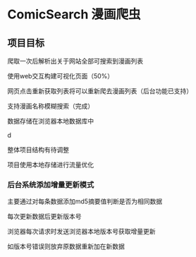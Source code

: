 # ComicSearch 漫画爬虫

## 项目目标

爬取一次后解析出关于网站全部可搜索到漫画列表

使用web交互构建可视化页面（50%）

网页点击重新获取列表将可以重新爬去漫画列表（后台功能已支持）

支持漫画名称模糊搜索（完成）

数据存储在浏览器本地数据库中

d

整体项目结构有待调整

项目使用本地存储进行流量优化

### 后台系统添加增量更新模式

主要通过对每条数据添加md5摘要值判断是否为相同数据

每次更新数据后更新版本号

浏览器每次请求时发送浏览器本地版本号获取增量更新

如版本号错误则放弃原数据重新加在新数据


